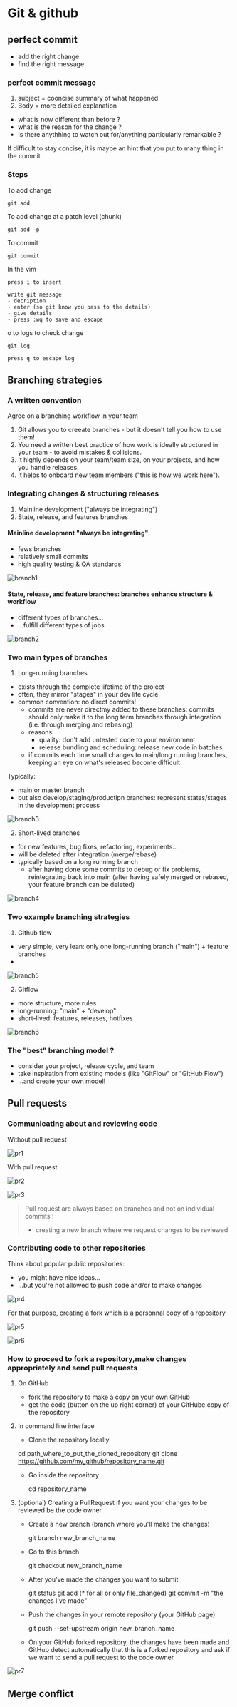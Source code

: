 # Git & github

## perfect commit 

- add the right change 
- find the right message 

### perfect commit message 
1. subject = cooncise summary of what happened 
2. Body = more detailed explanation 
- what is now different than before ?
- what is the reason for the change ?
- Is there anythhing to watch out for/anything particularly remarkable ?

If difficult to stay concise, it is maybe an hint that you put to many thing in the commit

### Steps

To add change 

    git add

To add change at a patch level (chunk)

    git add -p

To commit 

    git commit 

In the vim 

    press i to insert 

    write git message 
    - decription 
    - enter (so git know you pass to the details)
    - give details 
    - press :wq to save and escape 

o to logs to check change 

    git log 

    press q to escape log

## Branching strategies

### A written convention 

Agree on a branching workflow in your team

1. Git allows you to creeate branches - but it doesn't tell you how to use them!
2. You need a written best practice of how work is ideally structured in your team - to avoid mistakes & collisions.
3. It highly depends on your team/team size, on your projects, and how you handle releases.
4. It helps to onboard new team members ("this is how we work here").

### Integrating changes & structuring releases

1. Mainline development ("always be integrating")
2. State, release, and features branches

#### Mainline development "always be integrating"

- fews branches
- relatively small commits
- high quality  testing & QA standards

![branch1](https://github.com/jcmeunier77code/My_cheat_sheets/blob/master/.img/branch1.png)


#### State, release, and feature branches: branches enhance structure & workflow

- different types of branches...
- ...fulfill different types of jobs

![branch2](https://github.com/jcmeunier77code/My_cheat_sheets/blob/master/.img/branch2.png)

### Two main types of branches 

1. Long-running branches 

- exists through the complete lifetime of the project
- often, they mirror "stages" in your dev life cycle
- common convention: no direct commits!
    - commits are never directmy added to these branches: commits should only make it to the long term branches through integration (i.e. through merging and rebasing) 
    - reasons:
        -   quality: don't add untested code to your environment  
        -   release bundling and scheduling: release new code in batches  
    - if commits each time small changes to main/long running branches, keeping an eye on what's released become difficult  

Typically:
- main or master branch
- but also develop/staging/productipn branches: represent states/stages in the development process

![branch3](https://github.com/jcmeunier77code/My_cheat_sheets/blob/master/.img/branch3.png)



2. Short-lived branches

- for new features, bug fixes, refactoring, experiments...
- will be deleted after integration (merge/rebase)
- typically based on a long running branch
    - after having done some commits to debug or fix problems, reintegrating back into main (after having safely merged or rebased, your feature branch can be deleted)

![branch4](https://github.com/jcmeunier77code/My_cheat_sheets/blob/master/.img/branch4.png)

### Two example branching strategies

1. Github flow

- very simple, very lean: only one long-running branch ("main") + feature branches
- 

![branch5](https://github.com/jcmeunier77code/My_cheat_sheets/blob/master/.img/branch5.png)

2. Gitflow

- more structure, more rules
- long-running: "main" + "develop"
- short-lived: features, releases, hotfixes

![branch6](https://github.com/jcmeunier77code/My_cheat_sheets/blob/master/.img/branch6.png)

### The "best" branching model ? 

- consider your project, release cycle, and team
- take inspiration from existing models (like "GitFlow" or "GitHub Flow")
- ...and create your own model!

## Pull requests

### Communicating about and reviewing code

Without pull request

![pr1](https://github.com/jcmeunier77code/My_cheat_sheets/blob/master/.img/pr1.png)

With pull request

![pr2](https://github.com/jcmeunier77code/My_cheat_sheets/blob/master/.img/pr2.png)

![pr3](https://github.com/jcmeunier77code/My_cheat_sheets/blob/master/.img/pr3.png)

> Pull request are always based on branches and not on individual commits !
> - creating a new branch where we request changes to be reviewed


### Contributing code to other repositories

Think about popular public repositories: 
- you might have nice ideas... 
- ...but you're not allowed to push code and/or to make changes

![pr4](https://github.com/jcmeunier77code/My_cheat_sheets/blob/master/.img/pr4.png)

For that purpose, creating a fork which is a personnal copy of a repository

![pr5](https://github.com/jcmeunier77code/My_cheat_sheets/blob/master/.img/pr5.png)

![pr6](https://github.com/jcmeunier77code/My_cheat_sheets/blob/master/.img/pr6.png)

### How to proceed to fork a repository,make changes appropriately and send pull requests

1. On GitHub

    - fork the repository to make a copy on your own GitHub
    - get the code (button on the up right corner) of your GitHube copy of the repository

2. In command line interface

    - Clone the repository locally

    cd path_where_to_put_the_cloned_repository
    git clone https://github.com/my_github/repository_name.git
    
    - Go inside the repository
    
        cd repository_name 

3. (optional) Creating a PullRequest if you want your changes to be reviewed be the code owner

    - Create a new branch (branch where you'll make the changes) 
    
        git branch new_branch_name
    
    - Go to this branch
    
        git checkout new_branch_name
    
    - After you've made the changes you want to submit
    
        git status
        git add (* for all or only file_changed)
        git commit -m "the changes I've made"
    
    - Push the changes in your remote repository (your GitHub page)
    
        git push --set-upstream origin new_branch_name
    
    - On your GitHub forked repository, the changes have been made and GitHub detect automatically that this is a forked repository and ask if we want to send a pull request to the code owner

![pr7](https://github.com/jcmeunier77code/My_cheat_sheets/blob/master/.img/pr7.png)

    
## Merge conflict


    
    
    
